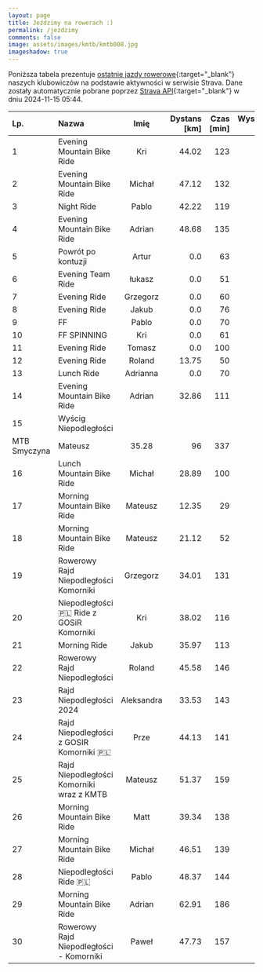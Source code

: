 ```yaml
---
layout: page
title: Jeździmy na rowerach :)
permalink: /jezdzimy
comments: false
image: assets/images/kmtb/kmtb008.jpg
imageshadow: true
---
```


Poniższa tabela prezentuje [ostatnie jazdy rowerowe](https://www.strava.com/clubs/336381){:target="_blank"} naszych klubowiczów na podstawie aktywności w serwisie Strava. Dane zostały automatycznie pobrane poprzez [Strava API](https://developers.strava.com/docs/reference/#api-Clubs-getClubActivitiesById){:target="_blank"} w dniu 2024-11-15 05:44.

Lp. | Nazwa | Imię | Dystans [km] | Czas [min] | Wysokość [m]
:--- | :--- | :---: | ---: | ---: | ---:
1|Evening Mountain Bike Ride|Kri|44.02|123|202
2|Evening Mountain Bike Ride|Michał|47.12|132|211
3|Night Ride|Pablo|42.22|119|198
4|Evening Mountain Bike Ride|Adrian|48.68|135|188
5|Powrót po kontuzji|Artur|0.0|63|
6|Evening  Team Ride|łukasz|0.0|51|
7|Evening Ride|Grzegorz|0.0|60|
8|Evening Ride|Jakub|0.0|76|
9|FF|Pablo|0.0|70|
10|FF SPINNING|Kri|0.0|61|
11|Evening Ride|Tomasz|0.0|100|
12|Evening Ride|Roland|13.75|50|
13|Lunch Ride|Adrianna|0.0|70|
14|Evening Mountain Bike Ride|Adrian|32.86|111|362
15|Wyścig Niepodległości
MTB Smyczyna|Mateusz|35.28|96|337
16|Lunch Mountain Bike Ride|Michał|28.89|100|355
17|Morning Mountain Bike Ride|Mateusz|12.35|29|32
18|Morning Mountain Bike Ride|Mateusz|21.12|52|50
19|Rowerowy Rajd Niepodległości Komorniki|Grzegorz|34.01|131|223
20|Niepodległości 🇵🇱 Ride z GOSiR Komorniki|Kri|38.02|116|253
21|Morning Ride|Jakub|35.97|113|173
22|Rowerowy Rajd Niepodległości|Roland|45.58|146|283
23|Rajd Niepodległości 2024|Aleksandra|33.53|143|223
24|Rajd Niepodległości z GOSIR Komorniki 🇵🇱|Prze|44.13|141|264
25|Rajd Niepodległości Komorniki wraz z KMTB|Mateusz|51.37|159|298
26|Morning Mountain Bike Ride|Matt|39.34|138|292
27|Morning Mountain Bike Ride|Michał|46.51|139|285
28|Niepodległości Ride 🇵🇱|Pablo|48.37|144|282
29|Morning Mountain Bike Ride|Adrian|62.91|186|370
30|Rowerowy Rajd Niepodległości - Komorniki|Paweł|47.73|157|256
